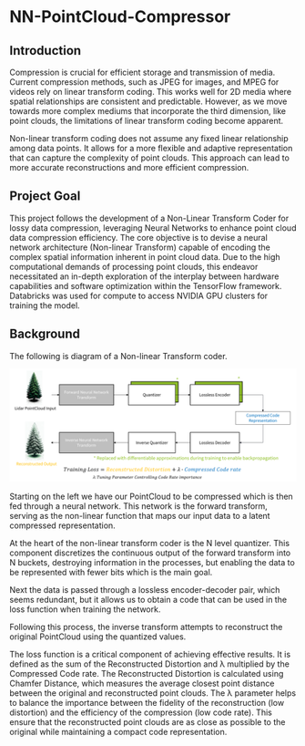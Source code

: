 # NN-PointCloud-Compressor

## Introduction
Compression is crucial for efficient storage and transmission of media. Current compression methods, such as JPEG for images, and MPEG for videos rely on linear transform coding. This works well for 2D media where spatial relationships are consistent and predictable. However, as we move towards more complex mediums that incorporate the third dimension, like point clouds, the limitations of linear transform coding become apparent.

Non-linear transform coding does not assume any fixed linear relationship among data points. It allows for a more flexible and adaptive representation that can capture the complexity of point clouds. This approach can lead to more accurate reconstructions and more efficient compression.

## Project Goal

This project follows the development of a Non-Linear Transform Coder for lossy data compression, leveraging Neural Networks to enhance point cloud data compression efficiency. The core objective is to devise a neural network architecture (Non-linear Transform) capable of encoding the complex spatial information inherent in point cloud data. Due to the high computational demands of processing point clouds, this endeavor necessitated an in-depth exploration of the interplay between hardware capabilities and software optimization within the TensorFlow framework. Databricks was used for compute to access NVIDIA GPU clusters for training the model. 

## Background

The following is diagram of a Non-linear Transform coder.

![alt text](https://github.com/ClayNdugga/NN-PointCloud-Compressor/blob/main/assets/NTC.png?raw=true)

Starting on the left we have our PointCloud to be compressed which is then fed through a neural network. This network is the forward transform, serving as the non-linear function that maps our input data to a latent compressed representation. 

At the heart of the non-linear transform coder is the N level quantizer. This component discretizes the continuous output of the forward transform into N buckets, destroying information in the processes, but enabling the data to be represented with fewer bits which is the main goal. 

Next the data is passed through a lossless encoder-decoder pair, which seems redundant, but it allows us to obtain a code that can be used in the loss function when training the network.

Following this process, the inverse transform attempts to reconstruct the original PointCloud using the quantized values.

The loss function is a critical component of achieving effective results. It is defined as the sum of the Reconstructed Distortion and λ multiplied by the Compressed Code rate. The Reconstructed Distortion is calculated using Chamfer Distance, which measures the average closest point distance between the original and reconstructed point clouds. The λ parameter helps to balance the importance between the fidelity of the reconstruction (low distortion) and the efficiency of the compression (low code rate). This ensure that the reconstructed point clouds are as close as possible to the original while maintaining a compact code representation.
